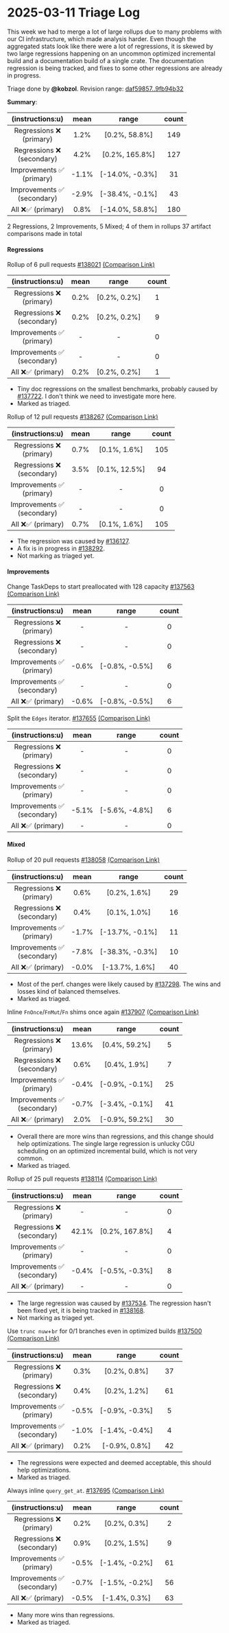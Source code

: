 # 2025-03-11 Triage Log

This week we had to merge a lot of large rollups due to many problems with our CI infrastructure,
which made analysis harder. Even though the aggregated stats look like there were a lot of regressions,
it is skewed by two large regressions happening on an uncommon optimized incremental build and a
documentation build of a single crate. The documentation regression is being tracked, and fixes to
some other regressions are already in progress.

Triage done by **@kobzol**.
Revision range: [daf59857..9fb94b32](https://perf.rust-lang.org/?start=daf59857d6d2b87af4b846316bf1561a6083ed51&end=9fb94b32df38073bf63d009df77ed10cb1c989d0&absolute=false&stat=instructions%3Au)

**Summary**:

| (instructions:u)                   | mean  | range           | count |
|:----------------------------------:|:-----:|:---------------:|:-----:|
| Regressions ❌ <br /> (primary)    | 1.2%  | [0.2%, 58.8%]   | 149   |
| Regressions ❌ <br /> (secondary)  | 4.2%  | [0.2%, 165.8%]  | 127   |
| Improvements ✅ <br /> (primary)   | -1.1% | [-14.0%, -0.3%] | 31    |
| Improvements ✅ <br /> (secondary) | -2.9% | [-38.4%, -0.1%] | 43    |
| All ❌✅ (primary)                 | 0.8%  | [-14.0%, 58.8%] | 180   |


2 Regressions, 2 Improvements, 5 Mixed; 4 of them in rollups
37 artifact comparisons made in total

#### Regressions

Rollup of 6 pull requests [#138021](https://github.com/rust-lang/rust/pull/138021) [(Comparison Link)](https://perf.rust-lang.org/compare.html?start=08db600e8e276b548e986abe7239c2a85d2f425f&end=ac951d379913c667a1fb73a0830e81d65d2007cf&stat=instructions:u)

| (instructions:u)                   | mean | range        | count |
|:----------------------------------:|:----:|:------------:|:-----:|
| Regressions ❌ <br /> (primary)    | 0.2% | [0.2%, 0.2%] | 1     |
| Regressions ❌ <br /> (secondary)  | 0.2% | [0.2%, 0.2%] | 9     |
| Improvements ✅ <br /> (primary)   | -    | -            | 0     |
| Improvements ✅ <br /> (secondary) | -    | -            | 0     |
| All ❌✅ (primary)                 | 0.2% | [0.2%, 0.2%] | 1     |

- Tiny doc regressions on the smallest benchmarks, probably caused by [#137722](https://github.com/rust-lang/rust/pull/137722). I don't think we need to investigate more here.
- Marked as triaged.

Rollup of 12 pull requests [#138267](https://github.com/rust-lang/rust/pull/138267) [(Comparison Link)](https://perf.rust-lang.org/compare.html?start=4f521991945886709a875ba2aeaa859574126c0e&end=ed897d5f85d61d56a7d52b180e34c8ca62b59e30&stat=instructions:u)

| (instructions:u)                   | mean | range         | count |
|:----------------------------------:|:----:|:-------------:|:-----:|
| Regressions ❌ <br /> (primary)    | 0.7% | [0.1%, 1.6%]  | 105   |
| Regressions ❌ <br /> (secondary)  | 3.5% | [0.1%, 12.5%] | 94    |
| Improvements ✅ <br /> (primary)   | -    | -             | 0     |
| Improvements ✅ <br /> (secondary) | -    | -             | 0     |
| All ❌✅ (primary)                 | 0.7% | [0.1%, 1.6%]  | 105   |

- The regression was caused by [#136127](https://github.com/rust-lang/rust/pull/136127).
- A fix is in progress in [#138292](https://github.com/rust-lang/rust/pull/138292).
- Not marking as triaged yet.

#### Improvements

Change TaskDeps to start preallocated with 128 capacity [#137563](https://github.com/rust-lang/rust/pull/137563) [(Comparison Link)](https://perf.rust-lang.org/compare.html?start=a96fa317d78c78a9de996afd317603c6970efc0d&end=4f521991945886709a875ba2aeaa859574126c0e&stat=instructions:u)

| (instructions:u)                   | mean  | range          | count |
|:----------------------------------:|:-----:|:--------------:|:-----:|
| Regressions ❌ <br /> (primary)    | -     | -              | 0     |
| Regressions ❌ <br /> (secondary)  | -     | -              | 0     |
| Improvements ✅ <br /> (primary)   | -0.6% | [-0.8%, -0.5%] | 6     |
| Improvements ✅ <br /> (secondary) | -     | -              | 0     |
| All ❌✅ (primary)                 | -0.6% | [-0.8%, -0.5%] | 6     |


Split the `Edges` iterator. [#137655](https://github.com/rust-lang/rust/pull/137655) [(Comparison Link)](https://perf.rust-lang.org/compare.html?start=ed897d5f85d61d56a7d52b180e34c8ca62b59e30&end=385970f0c1fd0c09bac426b02f38300c0b1ba9a2&stat=instructions:u)

| (instructions:u)                   | mean  | range          | count |
|:----------------------------------:|:-----:|:--------------:|:-----:|
| Regressions ❌ <br /> (primary)    | -     | -              | 0     |
| Regressions ❌ <br /> (secondary)  | -     | -              | 0     |
| Improvements ✅ <br /> (primary)   | -     | -              | 0     |
| Improvements ✅ <br /> (secondary) | -5.1% | [-5.6%, -4.8%] | 6     |
| All ❌✅ (primary)                 | -     | -              | 0     |


#### Mixed

Rollup of 20 pull requests [#138058](https://github.com/rust-lang/rust/pull/138058) [(Comparison Link)](https://perf.rust-lang.org/compare.html?start=4559163ccb500affc424fb9228dae5003672ffc7&end=07b5eeebc948743eaadb32a83d23931fd8854fe8&stat=instructions:u)

| (instructions:u)                   | mean  | range           | count |
|:----------------------------------:|:-----:|:---------------:|:-----:|
| Regressions ❌ <br /> (primary)    | 0.6%  | [0.2%, 1.6%]    | 29    |
| Regressions ❌ <br /> (secondary)  | 0.4%  | [0.1%, 1.0%]    | 16    |
| Improvements ✅ <br /> (primary)   | -1.7% | [-13.7%, -0.1%] | 11    |
| Improvements ✅ <br /> (secondary) | -7.8% | [-38.3%, -0.3%] | 10    |
| All ❌✅ (primary)                 | -0.0% | [-13.7%, 1.6%]  | 40    |

- Most of the perf. changes were likely caused by [#137298](https://github.com/rust-lang/rust/pull/137298). The wins and losses kind of balanced themselves.
- Marked as triaged.

Inline `FnOnce`/`FnMut`/`Fn` shims once again [#137907](https://github.com/rust-lang/rust/pull/137907) [(Comparison Link)](https://perf.rust-lang.org/compare.html?start=07b5eeebc948743eaadb32a83d23931fd8854fe8&end=30f168ef811aec63124eac677e14699baa9395bd&stat=instructions:u)

| (instructions:u)                   | mean  | range          | count |
|:----------------------------------:|:-----:|:--------------:|:-----:|
| Regressions ❌ <br /> (primary)    | 13.6% | [0.4%, 59.2%]  | 5     |
| Regressions ❌ <br /> (secondary)  | 0.6%  | [0.4%, 1.9%]   | 7     |
| Improvements ✅ <br /> (primary)   | -0.4% | [-0.9%, -0.1%] | 25    |
| Improvements ✅ <br /> (secondary) | -0.7% | [-3.4%, -0.1%] | 41    |
| All ❌✅ (primary)                 | 2.0%  | [-0.9%, 59.2%] | 30    |

- Overall there are more wins than regressions, and this change should help optimizations. The single large regression is unlucky CGU scheduling on an optimized incremental build, which is not very common.
- Marked as triaged.

Rollup of 25 pull requests [#138114](https://github.com/rust-lang/rust/pull/138114) [(Comparison Link)](https://perf.rust-lang.org/compare.html?start=b74da9613a8cb5ba67a985f71325be0b7b16c0dd&end=98a48781feb1220c0cf2feea23f9ef92cdfa7437&stat=instructions:u)

| (instructions:u)                   | mean  | range          | count |
|:----------------------------------:|:-----:|:--------------:|:-----:|
| Regressions ❌ <br /> (primary)    | -     | -              | 0     |
| Regressions ❌ <br /> (secondary)  | 42.1% | [0.2%, 167.8%] | 4     |
| Improvements ✅ <br /> (primary)   | -     | -              | 0     |
| Improvements ✅ <br /> (secondary) | -0.4% | [-0.5%, -0.3%] | 8     |
| All ❌✅ (primary)                 | -     | -              | 0     |

- The large regression was caused by [#137534](https://github.com/rust-lang/rust/pull/137534). The regression hasn't been fixed yet, it is being tracked in [#138168](https://github.com/rust-lang/rust/issues/138168).
- Not marking as triaged yet.

Use `trunc nuw`+`br` for 0/1 branches even in optimized builds [#137500](https://github.com/rust-lang/rust/pull/137500) [(Comparison Link)](https://perf.rust-lang.org/compare.html?start=07292ccccde8b64d87036b2f90b70bc54ab68456&end=efea9896f506baa08f40444e07774e827646d57a&stat=instructions:u)

| (instructions:u)                   | mean  | range          | count |
|:----------------------------------:|:-----:|:--------------:|:-----:|
| Regressions ❌ <br /> (primary)    | 0.3%  | [0.2%, 0.8%]   | 37    |
| Regressions ❌ <br /> (secondary)  | 0.4%  | [0.2%, 1.2%]   | 61    |
| Improvements ✅ <br /> (primary)   | -0.5% | [-0.9%, -0.3%] | 5     |
| Improvements ✅ <br /> (secondary) | -1.0% | [-1.4%, -0.4%] | 4     |
| All ❌✅ (primary)                 | 0.2%  | [-0.9%, 0.8%]  | 42    |

- The regressions were expected and deemed acceptable, this should help optimizations.
- Marked as triaged.

Always inline `query_get_at`. [#137695](https://github.com/rust-lang/rust/pull/137695) [(Comparison Link)](https://perf.rust-lang.org/compare.html?start=3ea711f17e3946ac3f4df11691584e2c56b4b0cf&end=2b4694a69804f89ff9d47d1a427f72c876f7f44c&stat=instructions:u)

| (instructions:u)                   | mean  | range          | count |
|:----------------------------------:|:-----:|:--------------:|:-----:|
| Regressions ❌ <br /> (primary)    | 0.2%  | [0.2%, 0.3%]   | 2     |
| Regressions ❌ <br /> (secondary)  | 0.9%  | [0.2%, 1.5%]   | 9     |
| Improvements ✅ <br /> (primary)   | -0.5% | [-1.4%, -0.2%] | 61    |
| Improvements ✅ <br /> (secondary) | -0.7% | [-1.5%, -0.2%] | 56    |
| All ❌✅ (primary)                 | -0.5% | [-1.4%, 0.3%]  | 63    |

- Many more wins than regressions.
- Marked as triaged.
